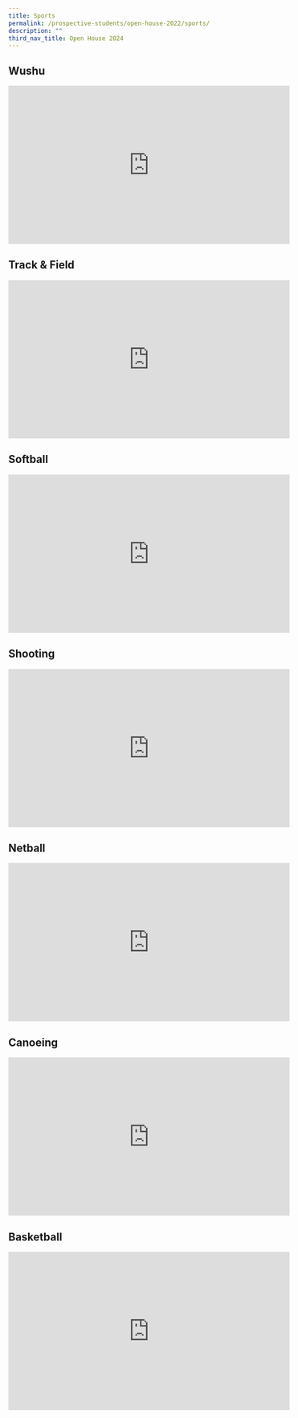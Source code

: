 ```yaml
---
title: Sports
permalink: /prospective-students/open-house-2022/sports/
description: ""
third_nav_title: Open House 2024
---
```

## Wushu
<iframe width="560" height="315" src="https://www.youtube.com/embed/SihpMaszJsU" title="YouTube video player" frameborder="0" allow="accelerometer; autoplay; clipboard-write; encrypted-media; gyroscope; picture-in-picture" allowfullscreen=""></iframe>

## Track &amp; Field
<iframe width="560" height="315" src="https://www.youtube.com/embed/36G-L6Fqr7s" title="YouTube video player" frameborder="0" allow="accelerometer; autoplay; clipboard-write; encrypted-media; gyroscope; picture-in-picture" allowfullscreen=""></iframe>

## Softball
<iframe width="560" height="315" src="https://www.youtube.com/embed/x14hy5r6Wks" title="YouTube video player" frameborder="0" allow="accelerometer; autoplay; clipboard-write; encrypted-media; gyroscope; picture-in-picture" allowfullscreen=""></iframe>

## Shooting
<iframe width="560" height="315" src="https://www.youtube.com/embed/iuNzhEZbIT8" title="YouTube video player" frameborder="0" allow="accelerometer; autoplay; clipboard-write; encrypted-media; gyroscope; picture-in-picture" allowfullscreen=""></iframe>

## Netball
<iframe width="560" height="315" src="https://www.youtube.com/embed/Lo9TE44r9ds" title="YouTube video player" frameborder="0" allow="accelerometer; autoplay; clipboard-write; encrypted-media; gyroscope; picture-in-picture" allowfullscreen=""></iframe>

## Canoeing
<iframe width="560" height="315" src="https://www.youtube.com/embed/kAtKnlApQR0" title="YouTube video player" frameborder="0" allow="accelerometer; autoplay; clipboard-write; encrypted-media; gyroscope; picture-in-picture" allowfullscreen=""></iframe>

## Basketball
<iframe width="560" height="315" src="https://www.youtube.com/embed/h_SBePm2tsM" title="YouTube video player" frameborder="0" allow="accelerometer; autoplay; clipboard-write; encrypted-media; gyroscope; picture-in-picture" allowfullscreen=""></iframe>